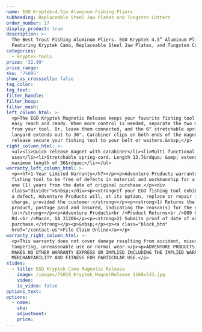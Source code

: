 ```yaml
---
name: EGO Kryptek—4.5in Aluminum Fishing Pliers
subheading: Replaceable Steel Jaw Plates and Tungsten Cutters
order_number: 17
display_product: true
description: >-
  The Best Trout Fishing Aluminum Pliers. EGO Kryptek 4.5” Aluminum Pliers
  Featuring Kryptek Camo, Replaceable Steel Jaw Plates, and Tungsten Cutters.
categories:
  - kryptek-tools
price: '32.99'
price_range:
sku: '75005'
show_as_crosssells: false
tag_color:
tag_text:
filter_handle:
filter_hoop:
filter_mesh:
left_column_html: >-
  <p>The EGO Kryptek Magnetic Release keeps your favorite fishing tool within
  easy reach and ready. When more control is needed, separate the two magnets,
  from your tool. Or, leave them connected, and the 6" stretchable spring-cord
  lanyard extends out to 36". Carabiner clips on both ends of the magnetic
  release secure your fishing tool to your belt or waiters.&nbsp;</p>
right_column_html: >-
  <ul><li>Quick release magnet with carabiner</li><li>Multi functional
  uses</li><li>Stretchable spring-cord. Length 13.7&rdquo; &amp; extends to a
  maximum length of 36&rdquo;</li></ul>
warranty_left_column_html: >-
  <p><h7>1-Year Limited Warranty</h7></p><p>Adventure Products warrants your EGO
  fishing tool to be free of defects in material and workmanship for a period of
  one (1) years from the date of original purchase.</p><div
  class="divider">&nbsp;</div><p><strong>If your EGO fishing tool exhibits such
  a defect, Adventure Products will, at its option, replace or repair it without
  charge, provided the customer:</strong></p><p><strong>1) Returns the defective
  product, postage paid and insured, indicating the reason(s) for the return
  to:</strong></p><p>Adventure Products<br />Product Returns<br />889 Guy Paine
  Rd.<br />Macon, GA 31206</p><p><strong>2) Submits proof of date of original
  purchase.</strong></p><p>&nbsp;</p><p><a class="block_btn"
  href="/contact-us">File Claim Online</a></p>
warranty_right_column_html: >-
  <p>This warranty does not cover damage resulting from accident, misuse, abuse,
  tampering, unreasonable use or normal wear.</p><p>ADVENTURE PRODUCTS, INC.
  MAKES NO OTHER WARRANTY EXPRESS OR IMPLIED INCLUDING THE IMPLIED WARRANTIES OF
  MERCHANTABILITY AND FITNESS FOR PARTICULAR USE.</p>
slides:
  - title: EGO Kryptek Camo Magnetic Release
    image: /images/75010_Kryptek_MagnetRelease_1160x533.jpg
    video:
    is_video: false
options_text:
options:
  - name:
    sku:
    adjustment:
    price:
---
```

